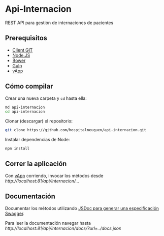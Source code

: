 Api-Internacion
==========

REST API para gestión de internaciones de pacientes

Prerequisitos
-----
* [Client GIT](https://git-scm.com/download/win)
* [Node.JS](https://nodejs.org/en/download/)
* [Bower](http://bower.io/)
* [Gulp](http://gulpjs.com/)
* [vApp](https://github.com/hospitalneuquen/vapp)

Cómo compilar
------
Crear una nueva carpeta y `cd` hasta ella:
```bash
md api-internacion
cd api-internacion
```

Clonar (descargar) el repositorio:
```bash
git clone https://github.com/hospitalneuquen/api-internacion.git
```

Instalar dependencias de Node:
```bash
npm install
```

Correr la aplicación
------
Con [vApp](https://github.com/hospitalneuquen/vapp) corriendo, invocar los métodos desde *http://localhost:81/api/internacion/...*

Documentación
---

Documentar los métodos utilizando [JSDoc para generar una especificación Swagger](https://www.npmjs.com/package/swagger-jsdoc).

Para leer la documentación navegar hasta *http://localhost:81/api/internacion/docs/?url=../docs.json*
